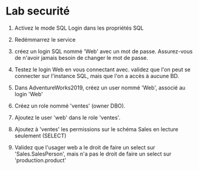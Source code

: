 # Lab securité

1. Activez le mode SQL Login dans les propriétés SQL
2. Redémmarrez le service

3. créez un login SQL nommé 'Web' avec un mot de passe.
   Assurez-vous de n'avoir jamais besoin de changer
   le mot de passe.

4. Testez le login Web en vous connectant avec.
   validez que l'on peut se connecter sur l'instance SQL,
   mais que l'on a accès à aucune BD.

5. Dans AdventureWorks2019, créez un user nommé 'Web', associé au
   login 'Web'

6. Créez un role nommé 'ventes' (owner DBO).

7. Ajoutez le user 'web' dans le role 'ventes'.

8. Ajoutez à 'ventes' les permissions sur le schéma Sales en lecture
   seulement (SELECT)

9. Validez que l'usager web a le droit de faire un select sur 'Sales.SalesPerson', mais n'a pas le droit de faire un select
   sur 'production.product'
